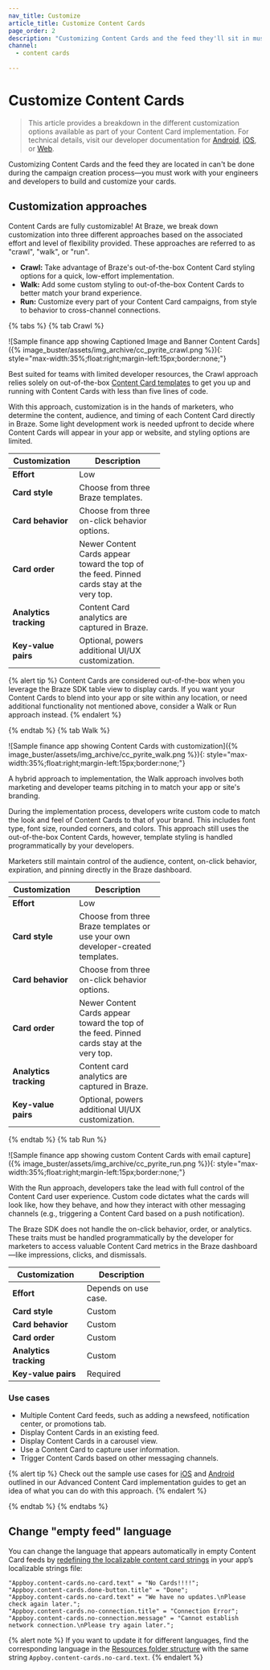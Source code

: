 ```yaml
---
nav_title: Customize
article_title: Customize Content Cards
page_order: 2
description: "Customizing Content Cards and the feed they'll sit in must be done with your engineers and developers."
channel:
  - content cards
  
---
```


# Customize Content Cards

> This article provides a breakdown in the different customization options available as part of your Content Card implementation. For technical details, visit our developer documentation for [Android][1], [iOS][2], or [Web][3].

Customizing Content Cards and the feed they are located in can't be done during the campaign creation process—you must work with your engineers and developers to build and customize your cards.

## Customization approaches

Content Cards are fully customizable! At Braze, we break down customization into three different approaches based on the associated effort and level of flexibility provided. These approaches are referred to as "crawl", "walk", or "run".

- **Crawl:** Take advantage of Braze's out-of-the-box Content Card styling options for a quick, low-effort implementation.
- **Walk:** Add some custom styling to out-of-the-box Content Cards to better match your brand experience.
- **Run:** Customize every part of your Content Card campaigns, from style to behavior to cross-channel connections.

<style>
table {
  width: 60%;
}
table td {
    word-break: break-word;
}
</style>

{% tabs %}
{% tab Crawl %}

![Sample finance app showing Captioned Image and Banner Content Cards]({% image_buster/assets/img_archive/cc_pyrite_crawl.png %}){: style="max-width:35%;float:right;margin-left:15px;border:none;"}

Best suited for teams with limited developer resources, the Crawl approach relies solely on out-of-the-box [Content Card templates]({{site.baseurl}}/user_guide/message_building_by_channel/content_cards/creative_details/) to get you up and running with Content Cards with less than five lines of code.

With this approach, customization is in the hands of marketers, who determine the content, audience, and timing of each Content Card directly in Braze. Some light development work is needed upfront to decide where Content Cards will appear in your app or website, and styling options are limited.

<table>
<thead>
  <tr>
    <th>Customization</th>
    <th>Description</th>
  </tr>
</thead>
<tbody>
  <tr>
    <td><b>Effort</b></td>
    <td>Low</td>
  </tr>
  <tr>
    <td><b>Card style</b></td>
    <td>Choose from three Braze templates.</td>
  </tr>
  <tr>
    <td><b>Card behavior</b></td>
    <td>Choose from three on-click behavior options.</td>
  </tr>
  <tr>
    <td><b>Card order</b></td>
    <td>Newer Content Cards appear toward the top of the feed. Pinned cards stay at the very top.</td> 
  </tr>
  <tr>
    <td><b>Analytics tracking</b></td>
    <td>Content Card analytics are captured in Braze.</td>
  </tr>
  <tr>
    <td><b>Key-value pairs</b></td>
    <td>Optional, powers additional UI/UX customization.</td>
  </tr>
</tbody>
</table>

{% alert tip %}
Content Cards are considered out-of-the-box when you leverage the Braze SDK table view to display cards. If you want your Content Cards to blend into your app or site within any location, or need additional functionality not mentioned above, consider a Walk or Run approach instead.
{% endalert %}

{% endtab %}
{% tab Walk %}

![Sample finance app showing Content Cards with customization]({% image_buster/assets/img_archive/cc_pyrite_walk.png %}){: style="max-width:35%;float:right;margin-left:15px;border:none;"}

A hybrid approach to implementation, the Walk approach involves both marketing and developer teams pitching in to match your app or site's branding. 

During the implementation process, developers write custom code to match the look and feel of Content Cards to that of your brand. This includes font type, font size, rounded corners, and colors. This approach still uses the out-of-the-box Content Cards, however, template styling is handled programmatically by your developers.

Marketers still maintain control of the audience, content, on-click behavior, expiration, and pinning directly in the Braze dashboard.

<table>
<thead>
  <tr>
    <th>Customization</th>
    <th>Description</th>
  </tr>
</thead>
<tbody>
  <tr>
    <td><b>Effort</b></td>
    <td>Low</td>
  </tr>
  <tr>
    <td><b>Card style</b></td>
    <td>Choose from three Braze templates or use your own developer-created templates.</td>
  </tr>
  <tr>
    <td><b>Card behavior</b></td>
    <td>Choose from three on-click behavior options.</td>
  </tr>
  <tr>
    <td><b>Card order</b></td>
    <td>Newer Content Cards appear toward the top of the feed. Pinned cards stay at the very top.</td>
  </tr>
  <tr>
    <td><b>Analytics tracking</b></td>
    <td>Content card analytics are captured in Braze.</td>
  </tr>
  <tr>
    <td><b>Key-value pairs</b></td>
    <td>Optional, powers additional UI/UX customization.</td>
  </tr>
</tbody>
</table>

{% endtab %}
{% tab Run %}

![Sample finance app showing custom Content Cards with email capture]({% image_buster/assets/img_archive/cc_pyrite_run.png %}){: style="max-width:35%;float:right;margin-left:15px;border:none;"}

With the Run approach, developers take the lead with full control of the Content Card user experience. Custom code dictates what the cards will look like, how they behave, and how they interact with other messaging channels (e.g., triggering a Content Card based on a push notification). 

The Braze SDK does not handle the on-click behavior, order, or analytics. These traits must be handled programmatically by the developer for marketers to access valuable Content Card metrics in the Braze dashboard—like impressions, clicks, and dismissals.

<table>
<thead>
  <tr>
    <th>Customization</th>
    <th>Description</th>
  </tr>
</thead>
<tbody>
  <tr>
    <td><b>Effort</b></td>
    <td>Depends on use case.</td>
  </tr>
  <tr>
    <td><b>Card style</b></td>
    <td>Custom</td>
  </tr>
  <tr>
    <td><b>Card behavior</b></td>
    <td>Custom</td>
  </tr>
  <tr>
    <td><b>Card order</b></td>
    <td>Custom</td>
  </tr>
  <tr>
    <td><b>Analytics tracking</b></td>
    <td>Custom</td>
  </tr>
  <tr>
    <td><b>Key-value pairs</b></td>
    <td>Required</td>
  </tr>
</tbody>
</table>

### Use cases

- Multiple Content Card feeds, such as adding a newsfeed, notification center, or promotions tab.
- Display Content Cards in an existing feed.
- Display Content Cards in a carousel view.
- Use a Content Card to capture user information.
- Trigger Content Cards based on other messaging channels.

{% alert tip %}
Check out the sample use cases for [iOS]({{site.baseurl}}/developer_guide/platform_integration_guides/ios/content_cards/implementation_guide/#sample-use-cases) and [Android]({{site.baseurl}}/developer_guide/platform_integration_guides/android/content_cards/implementation_guide/#sample-use-cases) outlined in our Advanced Content Card implementation guides to get an idea of what you can do with this approach.
{% endalert %}

{% endtab %}
{% endtabs %}

## Change "empty feed" language

You can change the language that appears automatically in empty Content Card feeds by [redefining the localizable content card strings](https://github.com/Appboy/appboy-ios-sdk/blob/3cca65b06f66085f5bc7c8e1ad267bf8bb1f0da7/AppboyUI/ABKContentCards/Resources/en.lproj/AppboyContentCardsLocalizable.strings) in your app’s localizable strings file: 
```
"Appboy.content-cards.no-card.text" = "No Cards!!!!";
"Appboy.content-cards.done-button.title" = "Done";
"Appboy.content-cards.no-card.text" = "We have no updates.\nPlease check again later.";
"Appboy.content-cards.no-connection.title" = "Connection Error";
"Appboy.content-cards.no-connection.message" = "Cannot establish network connection.\nPlease try again later.";
```
{% alert note %}
If you want to update it for different languages, find the corresponding language in the [Resources folder structure](https://github.com/Appboy/appboy-ios-sdk/tree/3cca65b06f66085f5bc7c8e1ad267bf8bb1f0da7/AppboyUI/ABKContentCards/Resources) with the same string `Appboy.content-cards.no-card.text`.
{% endalert %}


[1]: {{site.baseurl}}/developer_guide/platform_integration_guides/android/content_cards/customization/
[2]: {{site.baseurl}}/developer_guide/platform_integration_guides/ios/content_cards/customization/
[3]: {{site.baseurl}}/developer_guide/platform_integration_guides/web/content_cards/customization/